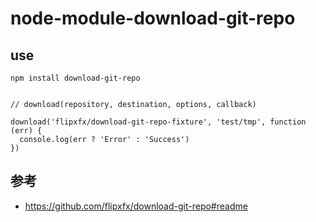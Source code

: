 
# node-module-download-git-repo

## use
```
npm install download-git-repo


// download(repository, destination, options, callback)

download('flipxfx/download-git-repo-fixture', 'test/tmp', function (err) {
  console.log(err ? 'Error' : 'Success')
})
```



## 参考
- https://github.com/flipxfx/download-git-repo#readme
